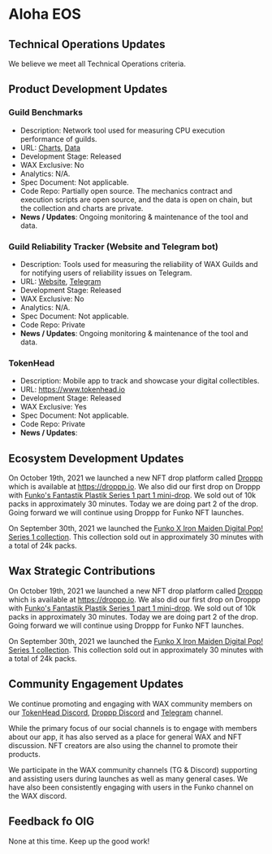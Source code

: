 # Aloha EOS

## Technical Operations Updates

We believe we meet all Technical Operations criteria.


## Product Development Updates

### Guild Benchmarks

- Description: Network tool used for measuring CPU execution performance of guilds.
- URL: [Charts](https://www.alohaeos.com/tools/benchmarks#networkId=11&timeframeId=4), [Data](https://wax.bloks.io/account/eosmechanics)
- Development Stage: Released
- WAX Exclusive: No
- Analytics: N/A.
- Spec Document: Not applicable.
- Code Repo: Partially open source. The mechanics contract and execution scripts are open source, and the data is open on chain, but the collection and charts are private.
- **News / Updates**: Ongoing monitoring & maintenance of the tool and data.

### Guild Reliability Tracker (Website and Telegram bot)

- Description: Tools used for measuring the reliability of WAX Guilds and for notifying users of reliability issues on Telegram.
- URL: [Website](https://www.alohaeos.com/tools/reliability#networkId=11&timeframeId=10&sort=rank&sortDir=asc), [Telegram](https://t.me/WAX_Mainnet_Aloha_Tracker)
- Development Stage: Released
- WAX Exclusive: No
- Analytics: N/A.
- Spec Document: Not applicable.
- Code Repo: Private
- **News / Updates**: Ongoing monitoring & maintenance of the tool and data.

### TokenHead

- Description: Mobile app to track and showcase your digital collectibles.
- URL: https://www.tokenhead.io
- Development Stage: Released
- WAX Exclusive: Yes
- Spec Document: Not applicable.
- Code Repo: Private
- **News / Updates**: 

## Ecosystem Development Updates

On October 19th, 2021 we launched a new NFT drop platform called [Droppp](https://droppp.io) which is available at https://droppp.io. We also did our first drop on Droppp with [Funko's Fantastik Plastik Series 1 part 1 mini-drop](https://digital.funko.com/drop/6/fantastik-plastik-1/238). We sold out of 10k packs in approximately 30 minutes. Today we are doing part 2 of the drop. Going forward we will continue using Droppp for Funko NFT launches.   

On September 30th, 2021 we launched the [Funko X Iron Maiden Digital Pop! Series 1 collection](https://wax.atomichub.io/explorer/collection/maiden.funko). This collection sold out in approximately 30 minutes with a total of 24k packs.   


## Wax Strategic Contributions

On October 19th, 2021 we launched a new NFT drop platform called [Droppp](https://droppp.io) which is available at https://droppp.io. We also did our first drop on Droppp with [Funko's Fantastik Plastik Series 1 part 1 mini-drop](https://digital.funko.com/drop/6/fantastik-plastik-1/238). We sold out of 10k packs in approximately 30 minutes. Today we are doing part 2 of the drop. Going forward we will continue using Droppp for Funko NFT launches.   

On September 30th, 2021 we launched the [Funko X Iron Maiden Digital Pop! Series 1 collection](https://wax.atomichub.io/explorer/collection/maiden.funko). This collection sold out in approximately 30 minutes with a total of 24k packs.   

## Community Engagement Updates

We continue promoting and engaging with WAX community members on our [TokenHead Discord](https://tokenhead.io/discord), [Droppp Discord](https://droppp.io/discord)  and [Telegram](https://t.me/tokenheadio) channel. 

While the primary focus of our social channels is to engage with members about our app, it has also served as a place for general WAX and NFT discussion. NFT creators are also using the channel to promote their products.   

We participate in the WAX community channels (TG & Discord) supporting and assisting users during launches as well as many general cases. We have also been consistently engaging with users in the Funko channel on the WAX discord.   

## Feedback fo OIG

None at this time. Keep up the good work! 

